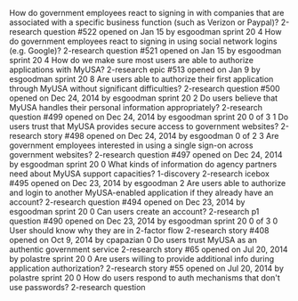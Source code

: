 How do government employees react to signing in with companies that are associated with a specific business function (such as Verizon or Paypal)? 2-research question
#522 opened on Jan 15 by esgoodman  sprint 20
 4
		How do government employees react to signing in using social network logins (e.g. Google)? 2-research question
#521 opened on Jan 15 by esgoodman  sprint 20
 4
		How do we make sure most users are able to authorize applications with MyUSA?  2-research epic
#513 opened on Jan 9 by esgoodman  sprint 20
 8
		Are users able to authorize their first application through MyUSA without significant difficulties? 2-research question
#500 opened on Dec 24, 2014 by esgoodman  sprint 20
 2
		Do users believe that MyUSA handles their personal information appropriately?  2-research question
#499 opened on Dec 24, 2014 by esgoodman  sprint 20  0 of 3
 1
		Do users trust that MyUSA provides secure access to government websites?  2-research story
#498 opened on Dec 24, 2014 by esgoodman 0 of 2
 3
		Are government employees interested in using a single sign-on across government websites? 2-research question
#497 opened on Dec 24, 2014 by esgoodman  sprint 20
 0
		What kinds of information do agency partners need about MyUSA support capacities? 1-discovery 2-research icebox
#495 opened on Dec 23, 2014 by esgoodman 
 2
		Are users able to authorize and login to another MyUSA-enabled application if they already have an account? 2-research question
#494 opened on Dec 23, 2014 by esgoodman  sprint 20
 0
		Can users create an account?  2-research p1 question
#490 opened on Dec 23, 2014 by esgoodman  sprint 20  0 of 3
 0
		User should know why they are in 2-factor flow  2-research story
#408 opened on Oct 9, 2014 by cpapazian 
 0
		Do users trust MyUSA as an authentic government service  2-research story
#65 opened on Jul 20, 2014 by polastre  sprint 20
 0
		Are users willing to provide additional info during application authorization?  2-research story
#55 opened on Jul 20, 2014 by polastre  sprint 20
 0
		How do users respond to auth mechanisms that don't use passwords?  2-research question
